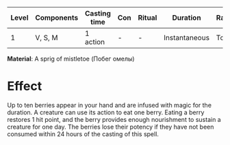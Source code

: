 | Level | Components | Casting time | Con | Ritual | Duration | Range |
|--|--|--|--|--|--|--|
|1|V, S, M| 1 action | - | - | Instantaneous | Touch |

**Material**: A sprig of mistletoe (Побег омелы)

# Effect
Up to ten berries appear in your hand and are infused with magic for the duration. A creature can use its action to eat one berry. Eating a berry restores 1 hit point, and the berry provides enough nourishment to sustain a creature for one day. The berries lose their potency if they have not been consumed within 24 hours of the casting of this spell.

